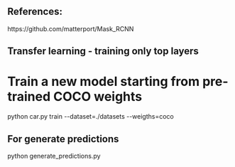 <h2>References:</h2>
https://github.com/matterport/Mask_RCNN

<h2> Transfer learning - training only top layers </h2>

# Train a new model starting from pre-trained COCO weights
python car.py train --dataset=./datasets --weigths=coco

<h2> For generate predictions </h2>

python generate_predictions.py

